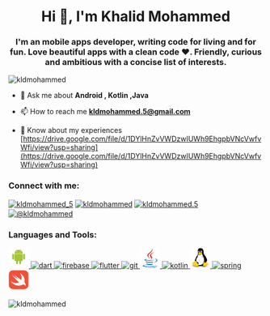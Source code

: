 <h1 align="center">Hi 👋, I'm Khalid Mohammed</h1>
<h3 align="center">I'm an mobile apps developer, writing code for living and for fun. Love beautiful apps with a clean code ❤. Friendly, curious and ambitious with a concise list of interests.</h3>

<p align="left"> <img src="https://komarev.com/ghpvc/?username=kldmohammed&label=Profile%20views&color=0e75b6&style=flat" alt="kldmohammed" /> </p>

- 💬 Ask me about **Android , Kotlin ,Java**

- 📫 How to reach me **kldmohammed.5@gmail.com**

- 📄 Know about my experiences [https://drive.google.com/file/d/1DYlHnZvVWDzwIUWh9EhgpbVNcVwfvWfi/view?usp=sharing](https://drive.google.com/file/d/1DYlHnZvVWDzwIUWh9EhgpbVNcVwfvWfi/view?usp=sharing)

<h3 align="left">Connect with me:</h3>
<p align="left">
<a href="https://twitter.com/kldmohammed_5" target="blank"><img align="center" src="https://raw.githubusercontent.com/rahuldkjain/github-profile-readme-generator/master/src/images/icons/Social/twitter.svg" alt="kldmohammed_5" height="30" width="40" /></a>
<a href="https://linkedin.com/in/kldmohammed" target="blank"><img align="center" src="https://raw.githubusercontent.com/rahuldkjain/github-profile-readme-generator/master/src/images/icons/Social/linked-in-alt.svg" alt="kldmohammed" height="30" width="40" /></a>
<a href="https://fb.com/kldmohammed.5" target="blank"><img align="center" src="https://raw.githubusercontent.com/rahuldkjain/github-profile-readme-generator/master/src/images/icons/Social/facebook.svg" alt="kldmohammed.5" height="30" width="40" /></a>
<a href="https://hashnode.com/@kldmohammed" target="blank"><img align="center" src="https://raw.githubusercontent.com/rahuldkjain/github-profile-readme-generator/master/src/images/icons/Social/hashnode.svg" alt="@kldmohammed" height="30" width="40" /></a>
</p>

<h3 align="left">Languages and Tools:</h3>
<p align="left"> <a href="https://developer.android.com" target="_blank" rel="noreferrer"> <img src="https://raw.githubusercontent.com/devicons/devicon/master/icons/android/android-original-wordmark.svg" alt="android" width="40" height="40"/> </a> <a href="https://dart.dev" target="_blank" rel="noreferrer"> <img src="https://www.vectorlogo.zone/logos/dartlang/dartlang-icon.svg" alt="dart" width="40" height="40"/> </a> <a href="https://firebase.google.com/" target="_blank" rel="noreferrer"> <img src="https://www.vectorlogo.zone/logos/firebase/firebase-icon.svg" alt="firebase" width="40" height="40"/> </a> <a href="https://flutter.dev" target="_blank" rel="noreferrer"> <img src="https://www.vectorlogo.zone/logos/flutterio/flutterio-icon.svg" alt="flutter" width="40" height="40"/> </a> <a href="https://git-scm.com/" target="_blank" rel="noreferrer"> <img src="https://www.vectorlogo.zone/logos/git-scm/git-scm-icon.svg" alt="git" width="40" height="40"/> </a> <a href="https://www.java.com" target="_blank" rel="noreferrer"> <img src="https://raw.githubusercontent.com/devicons/devicon/master/icons/java/java-original.svg" alt="java" width="40" height="40"/> </a> <a href="https://kotlinlang.org" target="_blank" rel="noreferrer"> <img src="https://www.vectorlogo.zone/logos/kotlinlang/kotlinlang-icon.svg" alt="kotlin" width="40" height="40"/> </a> <a href="https://www.linux.org/" target="_blank" rel="noreferrer"> <img src="https://raw.githubusercontent.com/devicons/devicon/master/icons/linux/linux-original.svg" alt="linux" width="40" height="40"/> </a> <a href="https://spring.io/" target="_blank" rel="noreferrer"> <img src="https://www.vectorlogo.zone/logos/springio/springio-icon.svg" alt="spring" width="40" height="40"/> </a> <a href="https://developer.apple.com/swift/" target="_blank" rel="noreferrer"> <img src="https://raw.githubusercontent.com/devicons/devicon/master/icons/swift/swift-original.svg" alt="swift" width="40" height="40"/> </a> </p>

<p><img align="center" src="https://github-readme-stats.vercel.app/api/top-langs?username=kldmohammed&show_icons=true&locale=en&layout=compact" alt="kldmohammed" /></p>
